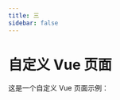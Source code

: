 ```yaml
---
title: 三
sidebar: false
---
```


# 自定义 Vue 页面

这是一个自定义 Vue 页面示例：

<ClientOnly>
  <Mind/>
</ClientOnly>